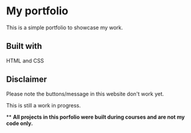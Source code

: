 
# My portfolio
This is a simple portfolio to showcase my work.


## Built with
HTML and CSS
## Disclaimer
Please note the buttons/message in this website don't work yet.

This is still a work in progress.

** **All projects in this porfolio were built during courses and are not my code only.**
